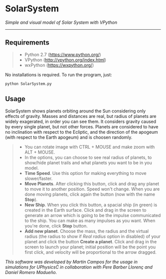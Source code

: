 # SolarSystem
_Simple and visual model of Solar System with VPython_

---------------

## Requirements
> - Python 2.7 (https://www.python.org/)
> - VPython (http://vpython.org/index.html)
> - wxPython (https://wxpython.org/)

No installations is required. To run the program, just:
```
python SolarSystem.py
```

## Usage

SolarSystem shows planets orbiting around the Sun considering only effects of gravity. Masses and distances are real, but radius of planets are widely exagerated, in order you can see them. It considers gravity caused by every single planet, but not other forces. Planets are considered to have no inclination with respect to the Ecliptic, and the direction of the apogeum (with respect to the Earth apogeum) and is choosen randomly.

> - You can rotate image with CTRL + MOUSE and make zoom with ALT + MOUSE.
> - In the options, you can choose to see real radius of planets, to show/hide planet trails and what planets you want to be in you model.
> - **Time Speed**. Use this option for making everything to move slower/faster.
> - **Move Planets**. After clicking this button, click and drag any planet to move it to another position. Speed won't change. When you are done moving planets, click again the button (now with the name **Stop**).
> - **New Ship**. When you click this button, a spacial ship (in green) is created in the Earth surface. Click and drag in the screen to generate an arrow which is going to be the impulse communicated to the ship. You can make as many impulses as you want. When you're done, click **Stop** button.
> - **Add new planet**. Choose the mass, the radius and the virtual radius (the radius to show if _Real radius_ option in disabled) of your planet and click the button **Create a planet**. Click and drag in the screen to launch your planet; initial position will be the point you first click, and velocity will be proportional to the arrow dragged.


_This software was developed by Martin Campos for the usage in simulations for UPhysicsC in collaboration with Pere Barber Llorenç and Daniel Romero Madueño._
